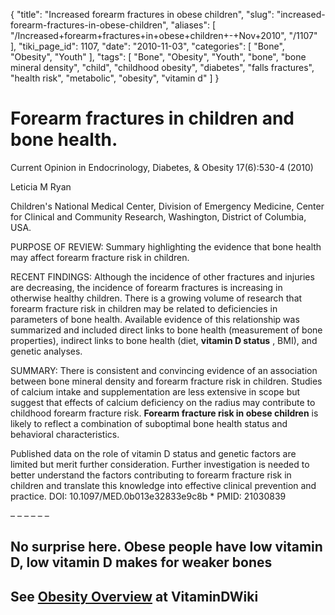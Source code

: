 {
    "title": "Increased forearm fractures in obese children",
    "slug": "increased-forearm-fractures-in-obese-children",
    "aliases": [
        "/Increased+forearm+fractures+in+obese+children+-+Nov+2010",
        "/1107"
    ],
    "tiki_page_id": 1107,
    "date": "2010-11-03",
    "categories": [
        "Bone",
        "Obesity",
        "Youth"
    ],
    "tags": [
        "Bone",
        "Obesity",
        "Youth",
        "bone",
        "bone mineral density",
        "child",
        "childhood obesity",
        "diabetes",
        "falls fractures",
        "health risk",
        "metabolic",
        "obesity",
        "vitamin d"
    ]
}


# Forearm fractures in children and bone health.

Current Opinion in Endocrinology, Diabetes, & Obesity 17(6):530-4 (2010)

Leticia M Ryan

Children's National Medical Center, Division of Emergency Medicine, Center for Clinical and Community Research, Washington, District of Columbia, USA.

PURPOSE OF REVIEW: Summary highlighting the evidence that bone health may affect forearm fracture risk in children. 

RECENT FINDINGS: Although the incidence of other fractures and injuries are decreasing, the incidence of forearm fractures is increasing in otherwise healthy children. There is a growing volume of research that forearm fracture risk in children may be related to deficiencies in parameters of bone health. Available evidence of this relationship was summarized and included direct links to bone health (measurement of bone properties), indirect links to bone health (diet,  **vitamin D status** , BMI), and genetic analyses. 

SUMMARY: There is consistent and convincing evidence of an association between bone mineral density and forearm fracture risk in children. Studies of calcium intake and supplementation are less extensive in scope but suggest that effects of calcium deficiency on the radius may contribute to childhood forearm fracture risk.  **Forearm fracture risk in obese children**  is likely to reflect a combination of suboptimal bone health status and behavioral characteristics. 

Published data on the role of vitamin D status and genetic factors are limited but merit further consideration. Further investigation is needed to better understand the factors contributing to forearm fracture risk in children and translate this knowledge into effective clinical prevention and practice. DOI: 10.1097/MED.0b013e32833e9c8b     * PMID: 21030839

– – – – – – 

## No surprise here. Obese people have low vitamin D, low vitamin D makes for weaker bones

## See [Obesity Overview](/tags/obesity-overview.html) at VitaminDWiki